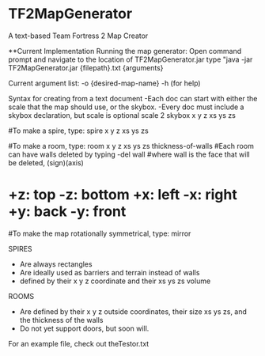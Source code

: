 TF2MapGenerator
===============

A text-based Team Fortress 2 Map Creator

**Current Implementation
Running the map generator:
Open command prompt and navigate to the location of TF2MapGenerator.jar
type "java -jar TF2MapGenerator.jar {filepath}.txt {arguments}

Current argument list:
-o {desired-map-name}
-h (for help)

Syntax for creating from a text document
-Each doc can start with either the scale that the map should use, or the skybox.
-Every doc must include a skybox declaration, but scale is optional
scale 2
skybox x y z xs ys zs

#To make a spire, type:
spire x y z xs ys zs

#To make a room, type:
room x y z xs ys zs thickness-of-walls
#Each room can have walls deleted by typing
-del wall
#where wall is the face that will be deleted, (sign)(axis)
# +z: top -z: bottom +x: left -x: right +y: back -y: front

#To make the map rotationally symmetrical, type:
mirror

SPIRES
- Are always rectangles
- Are ideally used as barriers and terrain instead of walls
- defined by their x y z coordinate and their xs ys zs volume

ROOMS
- Are defined by their x y z outside coordinates,
	their size xs ys zs, and the thickness of the walls
- Do not yet support doors, but soon will.

For an example file, check out theTestor.txt
